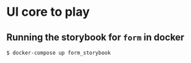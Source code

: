 # UI core to play

## Running the storybook for `form` in docker

```bash
$ docker-compose up form_storybook
```